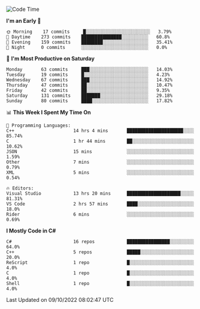 <!--START_SECTION:waka-->
![Code Time](http://img.shields.io/badge/Code%20Time-851%20hrs%2059%20mins-blue)

**I'm an Early 🐤** 

```text
🌞 Morning    17 commits     █░░░░░░░░░░░░░░░░░░░░░░░░   3.79% 
🌆 Daytime    273 commits    ███████████████░░░░░░░░░░   60.8% 
🌃 Evening    159 commits    ████████░░░░░░░░░░░░░░░░░   35.41% 
🌙 Night      0 commits      ░░░░░░░░░░░░░░░░░░░░░░░░░   0.0%

```
📅 **I'm Most Productive on Saturday** 

```text
Monday       63 commits     ███░░░░░░░░░░░░░░░░░░░░░░   14.03% 
Tuesday      19 commits     █░░░░░░░░░░░░░░░░░░░░░░░░   4.23% 
Wednesday    67 commits     ███░░░░░░░░░░░░░░░░░░░░░░   14.92% 
Thursday     47 commits     ██░░░░░░░░░░░░░░░░░░░░░░░   10.47% 
Friday       42 commits     ██░░░░░░░░░░░░░░░░░░░░░░░   9.35% 
Saturday     131 commits    ███████░░░░░░░░░░░░░░░░░░   29.18% 
Sunday       80 commits     ████░░░░░░░░░░░░░░░░░░░░░   17.82%

```


📊 **This Week I Spent My Time On** 

```text
💬 Programming Languages: 
C++                      14 hrs 4 mins       █████████████████████░░░░   85.74% 
C                        1 hr 44 mins        ██░░░░░░░░░░░░░░░░░░░░░░░   10.62% 
JSON                     15 mins             ░░░░░░░░░░░░░░░░░░░░░░░░░   1.59% 
Other                    7 mins              ░░░░░░░░░░░░░░░░░░░░░░░░░   0.79% 
XML                      5 mins              ░░░░░░░░░░░░░░░░░░░░░░░░░   0.54%

🔥 Editors: 
Visual Studio            13 hrs 20 mins      ████████████████████░░░░░   81.31% 
VS Code                  2 hrs 57 mins       ████░░░░░░░░░░░░░░░░░░░░░   18.0% 
Rider                    6 mins              ░░░░░░░░░░░░░░░░░░░░░░░░░   0.69%

```

**I Mostly Code in C#** 

```text
C#                       16 repos            ████████████████░░░░░░░░░   64.0% 
C++                      5 repos             █████░░░░░░░░░░░░░░░░░░░░   20.0% 
ReScript                 1 repo              █░░░░░░░░░░░░░░░░░░░░░░░░   4.0% 
C                        1 repo              █░░░░░░░░░░░░░░░░░░░░░░░░   4.0% 
Shell                    1 repo              █░░░░░░░░░░░░░░░░░░░░░░░░   4.0%

```



 Last Updated on 09/10/2022 08:02:47 UTC
<!--END_SECTION:waka-->

